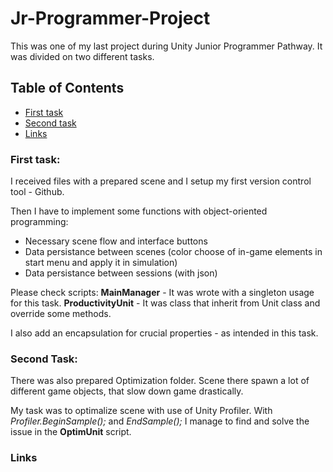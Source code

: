 # **Jr-Programmer-Project**

This was one of my last project during Unity Junior Programmer Pathway. It was divided on two different tasks.

## Table of Contents
 * [First task](https://github.com/Minal06/Jr-Programmer-Project/blob/main/README.md#first-task)
 * [Second task](https://github.com/Minal06/Jr-Programmer-Project/blob/main/README.md#second-task)
 * [Links](https://github.com/Minal06/Jr-Programmer-Project/blob/main/README.md#links)

### First task:

I received files with a prepared scene and I setup my first version control tool - Github.

Then I have to implement some functions with object-oriented programming:
- Necessary scene flow and interface buttons
- Data persistance between scenes (color choose of in-game elements in start menu and apply it in  simulation)
- Data persistance between sessions (with json)

Please check scripts:
 **MainManager** - It was wrote with a singleton usage for this task. 
 **ProductivityUnit** - It was class that inherit from Unit class and override some methods.

I also add an encapsulation for crucial properties - as intended in this task.

### Second Task:

There was also prepared Optimization folder. Scene there spawn a lot of different game objects, that slow down game drastically.

My task was to optimalize scene with use of Unity Profiler.
With *Profiler.BeginSample();* and *EndSample();* I manage to find and solve the issue in the **OptimUnit** script.

### Links
